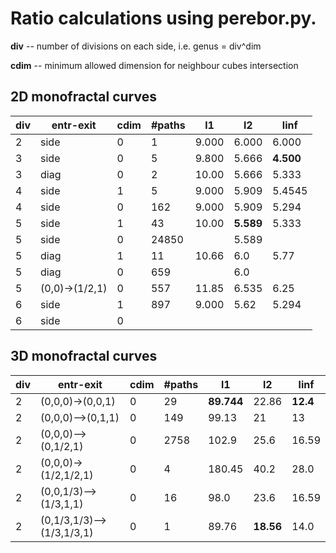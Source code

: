 # Ratio calculations using perebor.py.

**div** -- number of divisions on each side, i.e. genus = div^dim

**cdim** -- minimum allowed dimension for neighbour cubes intersection

## 2D monofractal curves

|div|entr-exit      |cdim|#paths|l1   |l2   |linf |
|---|---------------|----|------|-----|-----|-----|
|2  |side           |0   |1     |9.000|6.000|6.000|
|3  |side           |0   |5     |9.800|5.666|**4.500**|
|3  |diag           |0   |2     |10.00|5.666|5.333|
|4  |side           |1   |5     |9.000|5.909|5.4545|
|4  |side           |0   |162   |9.000|5.909|5.294|
|5  |side           |1   |43    |10.00|**5.589**|5.333|
|5  |side           |0   |24850 |     |5.589|     |
|5  |diag           |1   |11    |10.66|6.0  |5.77 |
|5  |diag           |0   |659   |     |6.0  |     |
|5  |(0,0)->(1/2,1) |0   |557   |11.85|6.535|6.25 |
|6  |side           |1   |897   |9.000|5.62 |5.294|
|6  |side           |0   |      |     |     |     |

## 3D monofractal curves

|div|entr-exit              |cdim|#paths|l1   |l2   |linf |
|---|-----------------------|----|------|-----|-----|-----|
|2  |(0,0,0)->(0,0,1)       |0   |29    |**89.744**|22.86|**12.4**|
|2  |(0,0,0)-->(0,1,1)      |0   |149   |99.13|21   |13   |
|2  |(0,0,0)-->(0,1/2,1)    |0   |2758  |102.9|25.6 |16.59|
|2  |(0,0,0)->(1/2,1/2,1)   |0   |4     |180.45|40.2 |28.0|
|2  |(0,0,1/3)-->(1/3,1,1)  |0   |16    |98.0 |23.6 |16.59|
|2  |(0,1/3,1/3)-->(1/3,1/3,1)|0 |1     |89.76|**18.56**|14.0 |

